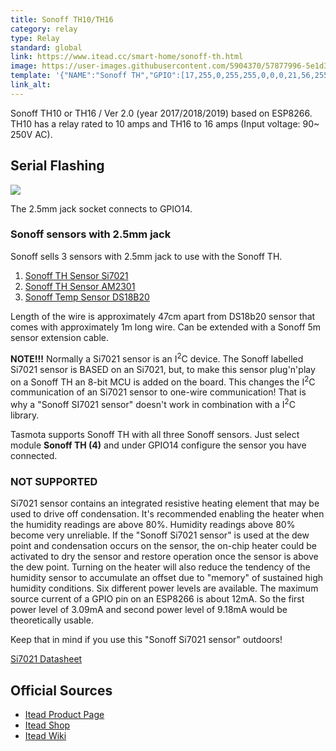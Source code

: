 ```yaml
---
title: Sonoff TH10/TH16
category: relay
type: Relay
standard: global
link: https://www.itead.cc/smart-home/sonoff-th.html
image: https://user-images.githubusercontent.com/5904370/57877996-5e1d3a00-7819-11e9-9008-f183f321d45a.png
template: '{"NAME":"Sonoff TH","GPIO":[17,255,0,255,255,0,0,0,21,56,255,0,0],"FLAG":0,"BASE":4}' 
link_alt: 
---
```

Sonoff TH10 or TH16 / Ver 2.0 (year 2017/2018/2019) based on ESP8266.
TH10 has a relay rated to 10 amps and TH16 to 16 amps (Input voltage: 90~ 250V AC).
## Serial Flashing

![](https://smartlife.tech/blog/wp-content/uploads/2017/06/SonoffTHDiagram-1.jpg)

The 2.5mm jack socket connects to GPIO14. 

### Sonoff sensors with 2.5mm jack
Sonoff sells 3 sensors with 2.5mm jack to use with the Sonoff TH.
 1. [Sonoff TH Sensor Si7021](https://www.itead.cc/wiki/Sonoff_Sensor_Si7021)
2. [Sonoff TH Sensor AM2301](https://sonoff.itead.cc/en/products/accessories/am2301)
3. [Sonoff Temp Sensor DS18B20](https://sonoff.itead.cc/en/products/accessories/ds18b20)

Length of the wire is approximately 47cm apart from DS18b20 sensor that comes with approximately 1m long wire. Can be extended with a Sonoff 5m sensor extension cable. 

**NOTE!!!**
Normally a Si7021 sensor is an I<sup>2</sup>C device. The Sonoff labelled Si7021 sensor is BASED on an Si7021, but, to make this sensor plug'n'play on a Sonoff TH an 8-bit MCU is added on the board. This changes the I<sup>2</sup>C communication of an Si7021 sensor to one-wire communication! That is why a "Sonoff SI7021 sensor" doesn't work in combination with a I<sup>2</sup>C library. 

Tasmota supports Sonoff TH with all three Sonoff sensors. Just select module **Sonoff TH (4)** and under GPIO14 configure the sensor you have connected. 

### NOT SUPPORTED
Si7021 sensor contains an integrated resistive heating element that may be used to drive off condensation. It's recommended enabling the heater when the humidity readings are above 80%. Humidity readings above 80% become very unreliable. If the "Sonoff Si7021 sensor" is used at the dew point and condensation occurs on the sensor, the on-chip heater could be activated to dry the sensor and restore operation once the sensor is above the dew point. Turning on the heater will also reduce the tendency of the humidity sensor to accumulate an offset due to "memory" of sustained high humidity conditions. Six different power levels are available. The maximum source current of a GPIO pin on an ESP8266 is about 12mA. So the first power level of 3.09mA and second power level of 9.18mA would be theoretically usable.    

Keep that in mind if you use this "Sonoff Si7021 sensor" outdoors!  

[Si7021 Datasheet](https://www.silabs.com/documents/public/data-sheets/Si7021-A20.pdf)

## Official Sources
- [Itead Product Page](https://sonoff.itead.cc/en/products/sonoff/sonoff-th)
- [Itead Shop](https://www.itead.cc/smart-home/sonoff-th.html)
- [Itead Wiki](https://www.itead.cc/wiki/Sonoff_TH_10/16)
